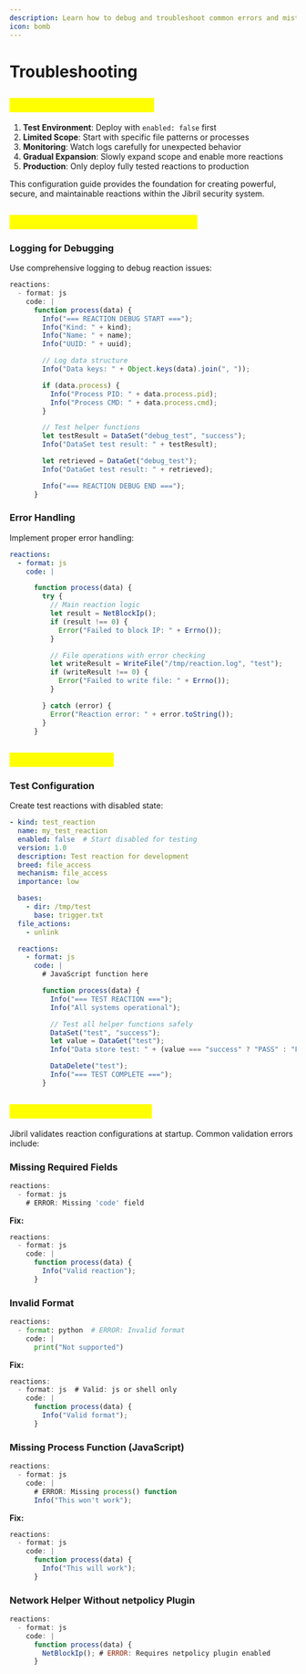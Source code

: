 ```yaml
---
description: Learn how to debug and troubleshoot common errors and mistakes.
icon: bomb
---
```


# Troubleshooting

## <mark style="color:yellow;">**Use Gradual Deployment**</mark>

1. **Test Environment**: Deploy with `enabled: false` first
2. **Limited Scope**: Start with specific file patterns or processes
3. **Monitoring**: Watch logs carefully for unexpected behavior
4. **Gradual Expansion**: Slowly expand scope and enable more reactions
5. **Production**: Only deploy fully tested reactions to production

This configuration guide provides the foundation for creating powerful, secure, and maintainable reactions within the Jibril security system.

## <mark style="color:yellow;">Debugging and Troubleshooting</mark>

### **Logging for Debugging**

Use comprehensive logging to debug reaction issues:

```javascript
reactions:
  - format: js
    code: |
      function process(data) {
        Info("=== REACTION DEBUG START ===");
        Info("Kind: " + kind);
        Info("Name: " + name);
        Info("UUID: " + uuid);

        // Log data structure
        Info("Data keys: " + Object.keys(data).join(", "));

        if (data.process) {
          Info("Process PID: " + data.process.pid);
          Info("Process CMD: " + data.process.cmd);
        }

        // Test helper functions
        let testResult = DataSet("debug_test", "success");
        Info("DataSet test result: " + testResult);

        let retrieved = DataGet("debug_test");
        Info("DataGet test result: " + retrieved);

        Info("=== REACTION DEBUG END ===");
      }
```

### **Error Handling**

Implement proper error handling:

```yaml
reactions:
  - format: js
    code: |
```

```javascript
      function process(data) {
        try {
          // Main reaction logic
          let result = NetBlockIp();
          if (result !== 0) {
            Error("Failed to block IP: " + Errno());
          }

          // File operations with error checking
          let writeResult = WriteFile("/tmp/reaction.log", "test");
          if (writeResult !== 0) {
            Error("Failed to write file: " + Errno());
          }

        } catch (error) {
          Error("Reaction error: " + error.toString());
        }
      }
```

## <mark style="color:yellow;">Testing Reactions</mark>

### **Test Configuration**

Create test reactions with disabled state:

```yaml
- kind: test_reaction
  name: my_test_reaction
  enabled: false  # Start disabled for testing
  version: 1.0
  description: Test reaction for development
  breed: file_access
  mechanism: file_access
  importance: low

  bases:
    - dir: /tmp/test
      base: trigger.txt
  file_actions:
    - unlink

  reactions:
    - format: js
      code: |
        # JavaScript function here
```

```javascript
        function process(data) {
          Info("=== TEST REACTION ===");
          Info("All systems operational");

          // Test all helper functions safely
          DataSet("test", "success");
          let value = DataGet("test");
          Info("Data store test: " + (value === "success" ? "PASS" : "FAIL"));

          DataDelete("test");
          Info("=== TEST COMPLETE ===");
        }
```

## <mark style="color:yellow;">Configuration Validation</mark>

Jibril validates reaction configurations at startup. Common validation errors include:

### **Missing Required Fields**

```javascript
reactions:
  - format: js
    # ERROR: Missing 'code' field
```

**Fix:**

```javascript
reactions:
  - format: js
    code: |
      function process(data) {
        Info("Valid reaction");
      }
```

### **Invalid Format**

```python
reactions:
  - format: python  # ERROR: Invalid format
    code: |
      print("Not supported")
```

**Fix:**

```javascript
reactions:
  - format: js  # Valid: js or shell only
    code: |
      function process(data) {
        Info("Valid format");
      }
```

### **Missing Process Function (JavaScript)**

```javascript
reactions:
  - format: js
    code: |
      # ERROR: Missing process() function
      Info("This won't work");
```

**Fix:**

```javascript
reactions:
  - format: js
    code: |
      function process(data) {
        Info("This will work");
      }
```

### **Network Helper Without netpolicy Plugin**

```javascript
reactions:
  - format: js
    code: |
      function process(data) {
        NetBlockIp(); # ERROR: Requires netpolicy plugin enabled
      }
```
